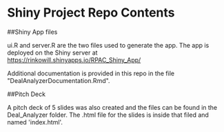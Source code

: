# Shiny Project Repo Contents

##Shiny App files

ui.R and server.R are the two files used to generate the app.
The app is deployed on the Shiny server at https://rinkowill.shinyapps.io/RPAC_Shiny_App/

Additional documentation is provided in this repo in the file "DealAnalyzerDocumentation.Rmd".

##Pitch Deck

A pitch deck of 5 slides was also created and the files can be found in the Deal_Analyzer folder. The .html file for the slides is inside that filed and named 'index.html'.
